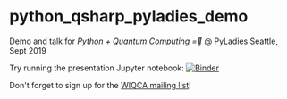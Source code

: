 # python_qsharp_pyladies_demo
Demo and talk for _Python + Quantum Computing =💖_ @ PyLadies Seattle, Sept 2019

Try running the presentation Jupyter notebook: [![Binder](https://mybinder.org/badge_logo.svg)](https://mybinder.org/v2/gh/crazy4pi314/python_qsharp_pyladies_demo/master?filepath=demo.ipynb)

Don't forget to sign up for the [WIQCA mailing list](https://forms.gle/9AbKhEzoXTYmqLoXA)!
